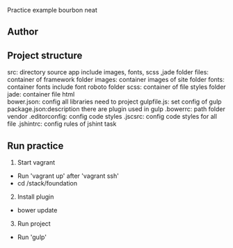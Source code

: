 Practice example bourbon neat

## Author

## Project structure
  src: directory source app include images, fonts, scss ,jade
  folder files: container of framework 
  folder images: container images of site
  folder fonts: container fonts include font roboto
  folder scss: container of file styles
  folder jade: container file html   
  bower.json: config all libraries need to project
  gulpfile.js: set config of gulp
  package.json:description there are plugin used in gulp
  .bowerrc: path folder vendor
  .editorconfig: config code styles
  .jscsrc: config code styles for all file
  .jshintrc: config rules of jshint task 
## Run practice
1. Start vagrant
 - Run 'vagrant up' after 'vagrant ssh'
 - cd /stack/foundation
2. Install plugin
 - bower update
3. Run project
 - Run 'gulp'

